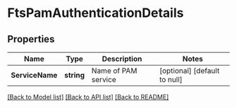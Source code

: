 # FtsPamAuthenticationDetails

## Properties
Name | Type | Description | Notes
------------ | ------------- | ------------- | -------------
**ServiceName** | **string** | Name of PAM service | [optional] [default to null]

[[Back to Model list]](../README.md#documentation-for-models) [[Back to API list]](../README.md#documentation-for-api-endpoints) [[Back to README]](../README.md)

